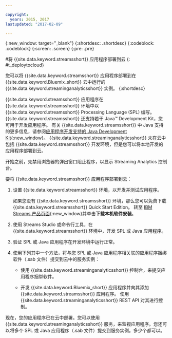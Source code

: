 ```yaml
---

copyright:
  years: 2015, 2017
lastupdated: "2017-02-09"

---
```


<!-- Attribute definitions --> 
{:new_window: target="_blank"}
{:shortdesc: .shortdesc}
{:codeblock: .codeblock}
{:screen: .screen}
{:pre: .pre}

#将 {{site.data.keyword.streamsshort}} 应用程序部署到云
{: #t_deploytocloud}

您可以将 {{site.data.keyword.streamsshort}} 应用程序部署到在 {{site.data.keyword.Bluemix_short}} 云中运行的 {{site.data.keyword.streaminganalyticsshort}} 实例。
{:shortdesc}

{{site.data.keyword.streamsshort}} 应用程序在 {{site.data.keyword.streamsshort}} 环境中以 {{site.data.keyword.streamsshort}} Processing Language (SPL) 编写。{{site.data.keyword.streamsshort}} 还支持若干 Java™ Development Kit，您可用于开发应用程序。
有关 {{site.data.keyword.streamsshort}} 中 Java 支持的更多信息，请参阅[应用程序开发支持的 Java Development Kit](https://www.ibm.com/support/knowledgecenter/en/SSCRJU_4.2.0/com.ibm.streams.install.doc/doc/ibminfospherestreams-install-prerequisites-java-supported-sdks.html){:new_window}。
{{site.data.keyword.streaminganalyticsshort}} 未在云中包括 {{site.data.keyword.streamsshort}} 开发环境，但是您可以将本地开发的应用程序部署到云。


开始之前，先禁用浏览器的弹出窗口阻止程序，以显示 Streaming Analytics 控制台。

要将 {{site.data.keyword.streamsshort}} 应用程序部署到云：


1. 设置 {{site.data.keyword.streamsshort}} 环境，以开发并测试应用程序。
 

	如果您没有 {{site.data.keyword.streamsshort}} 环境，那么您可以免费下载 {{site.data.keyword.streamsshort}} Quick Start Edition。
转至 [IBM Streams 产品页面](http://www.ibm.com/analytics/us/en/technology/stream-computing/){:new_window}并单击**下载本机软件安装**。

2. 使用 Streams Studio 或命令行工具，在 {{site.data.keyword.streamsshort}} 环境中，开发 SPL 或 Java 应用程序。
3. 验证 SPL 或 Java 应用程序在开发环境中运行正常。

4. 使用下列其中一个方法，将与您 SPL 或 Java 应用程序相关联的应用程序捆绑软件（.sab 文件）提交到云中的服务实例：

	* 使用 {{site.data.keyword.streaminganalyticsshort}} 控制台，来提交应用程序捆绑软件。

    * 开发 {{site.data.keyword.Bluemix_short}} 应用程序并向其添加 {{site.data.keyword.streamsshort}} 应用程序。
使用 {{site.data.keyword.streaminganalyticsshort}} REST API 对其进行控制。

现在，您的应用程序已在云中部署。您可以使用 {{site.data.keyword.streaminganalyticsshort}} 服务，来监视应用程序。您还可以将多个 SPL 或 Java 应用程序（.sab 文件）提交到服务实例。多少个都可以。

